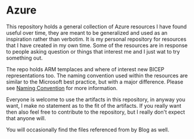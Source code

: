 # Azure

This repository holds a general collection of Azure resources I have found useful over time, they are meant to be generalized and used as an inspiration rather than verbotim.  It is my personal repository for resources that I have created in my own time.  Some of the resources are in response to people asking question or things that interest me and I just wat to try something out.

The repo holds ARM templaces and where of interest new BICEP representations too.  The naming convention used within the resources are similar to the Microsoft best practice, but with a major difference.  Please see [Naming Convention](./docs/Conventions.md) for more information.

Everyone is welcome to use the artifacts in this repository, in anyway you want, I make no statement as to the fit of the artifacts.  If you really want then also feel free to contribute to the repository, but I really don't expect that anyone will.

You will occasionally find the files referenced from by Blog as well.
